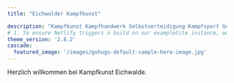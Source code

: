 ```yaml
---
title: "Eichwalder Kampfkunst"

description: "Kampfkunst Kampfhandwerk Selbstverteidigung Kampfsport Gesundheitssport"
# 1. To ensure Netlify triggers a build on our exampleSite instance, we need to change a file in the exampleSite directory.
theme_version: '2.8.2'
cascade:
  featured_image: '/images/gohugo-default-sample-hero-image.jpg'
---
```

Herzlich willkommen bei Kampfkunst Eichwalde.
